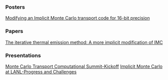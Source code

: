 ### Posters

[Modifying an Implicit Monte Carlo transport code for 16-bit precision](LA-UR-24-21705.pdf)

### Papers

[The iterative thermal emission method: A more implicit modification of IMC](https://doi.org/10.1016/j.jcp.2014.08.017)

### Presentations

[Monte Carlo Transport Computational Summit-Kickoff](LA-UR-32563)
[Implicit Monte Carlo at LANL-Progress and Challenges](LA-UR-32613)
